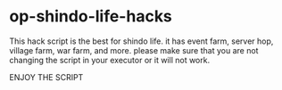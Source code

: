 # op-shindo-life-hacks
This hack script is the best for shindo life. it has event farm, server hop, village farm, war farm, and more.
please make sure that you are not changing the script in your executor or it will not work.

ENJOY THE SCRIPT

